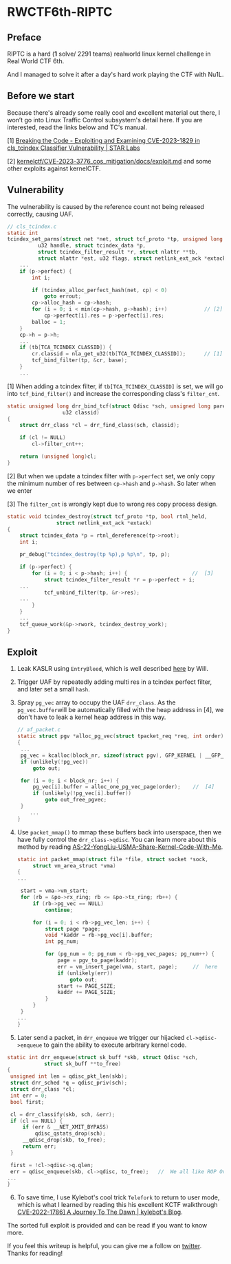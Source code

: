 # RWCTF6th-RIPTC

## Preface

RIPTC is a hard (**1** solve/ 2291 teams) realworld linux kernel challenge in Real World CTF 6th.

And I managed to solve it after a day's hard work playing the CTF with Nu1L.

## Before we start

Because there's already some really cool and excellent material out there, I won’t go into Linux Traffic Control subsystem's detail here. If you are interested, read the links below and TC's manual.

[1] [Breaking the Code - Exploiting and Examining CVE-2023-1829 in cls_tcindex Classifier Vulnerability | STAR Labs](https://starlabs.sg/blog/2023/06-breaking-the-code-exploiting-and-examining-cve-2023-1829-in-cls_tcindex-classifier-vulnerability/)

[2] [kernelctf/CVE-2023-3776_cos_mitigation/docs/exploit.md](https://github.com/google/security-research/blob/master/pocs/linux/kernelctf/CVE-2023-3776_cos_mitigation/docs/exploit.md) and some other exploits against kernelCTF.

## Vulnerability

The vulnerability is caused by the reference count not being released correctly, causing UAF.

```c
// cls_tcindex.c
static int
tcindex_set_parms(struct net *net, struct tcf_proto *tp, unsigned long base,
		  u32 handle, struct tcindex_data *p,
		  struct tcindex_filter_result *r, struct nlattr **tb,
		  struct nlattr *est, u32 flags, struct netlink_ext_ack *extack)
    ...
	if (p->perfect) {
		int i;

		if (tcindex_alloc_perfect_hash(net, cp) < 0)
			goto errout;
		cp->alloc_hash = cp->hash;
		for (i = 0; i < min(cp->hash, p->hash); i++)			// [2]
			cp->perfect[i].res = p->perfect[i].res;
		balloc = 1;
	}
	cp->h = p->h;
	...
    if (tb[TCA_TCINDEX_CLASSID]) {
		cr.classid = nla_get_u32(tb[TCA_TCINDEX_CLASSID]);		// [1]
		tcf_bind_filter(tp, &cr, base);
	}
	...
```

[1] When adding a tcindex filter, if `tb[TCA_TCINDEX_CLASSID]` is set, we will go into `tcf_bind_filter()` and increase the corresponding class's `filter_cnt`.

```c
static unsigned long drr_bind_tcf(struct Qdisc *sch, unsigned long parent,
				  u32 classid)
{
	struct drr_class *cl = drr_find_class(sch, classid);

	if (cl != NULL)
		cl->filter_cnt++;

	return (unsigned long)cl;
}
```

[2] But when we update a tcindex filter with `p->perfect` set, we only copy the minimum number of res between `cp->hash` and `p->hash`. So later when we enter

[3] The `filter_cnt` is wrongly kept due to wrong res copy process design.

```c
static void tcindex_destroy(struct tcf_proto *tp, bool rtnl_held,
			    struct netlink_ext_ack *extack)
{
	struct tcindex_data *p = rtnl_dereference(tp->root);
	int i;

	pr_debug("tcindex_destroy(tp %p),p %p\n", tp, p);

	if (p->perfect) {
		for (i = 0; i < p->hash; i++) {						//	[3]
			struct tcindex_filter_result *r = p->perfect + i;
	...
			tcf_unbind_filter(tp, &r->res);
	...
		}
	}
	...
	tcf_queue_work(&p->rwork, tcindex_destroy_work);
}
```

## Exploit

1. Leak KASLR using `EntryBleed`, which is well described [here](https://www.willsroot.io/2022/12/entrybleed.html) by Will.

2. Trigger UAF by repeatedly adding multi res in a tcindex perfect filter, and later set a small `hash`.  

3. Spray `pg_vec` array to occupy the UAF `drr_class`. As the `pg_vec.buffer`will be automatically filled with the heap address in [4], we don't have to leak a kernel heap address in this way.

   ```c 
   // af_packet.c
   static struct pgv *alloc_pg_vec(struct tpacket_req *req, int order)
   {
   	...
   	pg_vec = kcalloc(block_nr, sizeof(struct pgv), GFP_KERNEL | __GFP_NOWARN);
   	if (unlikely(!pg_vec))
   		goto out;
   
   	for (i = 0; i < block_nr; i++) {
   		pg_vec[i].buffer = alloc_one_pg_vec_page(order);	//	[4]
   		if (unlikely(!pg_vec[i].buffer))
   			goto out_free_pgvec;
   	}
       ...
   }
   ```

4. Use `packet_mmap()` to mmap these buffers back into userspace, then we have fully control the `drr_class->qdisc`. You can learn more about this method by reading [AS-22-YongLiu-USMA-Share-Kernel-Code-With-Me](https://i.blackhat.com/Asia-22/Thursday-Materials/AS-22-YongLiu-USMA-Share-Kernel-Code.pdf).

   ```c
   static int packet_mmap(struct file *file, struct socket *sock,
   		struct vm_area_struct *vma)
   {
   ...
   
   	start = vma->vm_start;
   	for (rb = &po->rx_ring; rb <= &po->tx_ring; rb++) {
   		if (rb->pg_vec == NULL)
   			continue;
   
   		for (i = 0; i < rb->pg_vec_len; i++) {
   			struct page *page;
   			void *kaddr = rb->pg_vec[i].buffer;
   			int pg_num;
   
   			for (pg_num = 0; pg_num < rb->pg_vec_pages; pg_num++) {
   				page = pgv_to_page(kaddr);
   				err = vm_insert_page(vma, start, page);		//	here
   				if (unlikely(err))
   					goto out;
   				start += PAGE_SIZE;
   				kaddr += PAGE_SIZE;
   			}
   		}
   	}
   ...
   }
   ```

5.  Later send a packet, in `drr_enqueue` we trigger our hijacked `cl->qdisc->enqueue` to gain the ability to execute arbitrary kernel code. 

   ```c
   static int drr_enqueue(struct sk_buff *skb, struct Qdisc *sch,
   		       struct sk_buff **to_free)
   {
   	unsigned int len = qdisc_pkt_len(skb);
   	struct drr_sched *q = qdisc_priv(sch);
   	struct drr_class *cl;
   	int err = 0;
   	bool first;
   
   	cl = drr_classify(skb, sch, &err);
   	if (cl == NULL) {
   		if (err & __NET_XMIT_BYPASS)
   			qdisc_qstats_drop(sch);
   		__qdisc_drop(skb, to_free);
   		return err;
   	}
   
   	first = !cl->qdisc->q.qlen;
   	err = qdisc_enqueue(skb, cl->qdisc, to_free);	//	We all like ROP OvO
   ...
   }
   ```

6.  To save time, I use Kylebot's cool trick `Telefork` to return to user mode, which is what I learned by reading this his excellent KCTF walkthrough [CVE-2022-1786\] A Journey To The Dawn | kylebot's Blog](https://blog.kylebot.net/2022/10/16/CVE-2022-1786/#Day-7-The-Dawn).

   

The sorted full exploit is provided and can be read if you want to know more. 

If you feel this writeup is helpful, you can give me a follow on [twitter](https://twitter.com/__nightu__). Thanks for reading!

